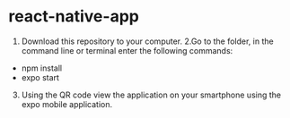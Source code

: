 # react-native-app
1. Download this repository to your computer.
2.Go to the folder, in the command line or terminal enter the following commands: 
- npm install
- expo start
3. Using the QR code view the application on your smartphone using the expo mobile application.
